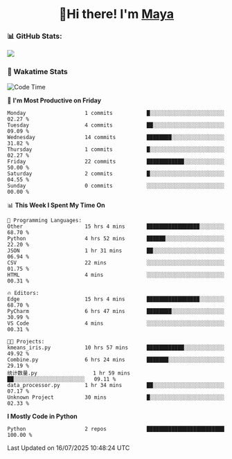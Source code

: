  <h1 align="center">👋Hi there! I'm <a href="https://liumyblog.cn">Maya</a></h1>

### 📊 GitHub Stats:
<p href="https://github.com/anuraghazra/github-readme-stats">
<img align="left" src="https://github-readme-stats.vercel.app/api?username=liumy-lay&show_icons=true&title_color=ffffff&icon_color=ffffff&text_color=ffffff&bg_color=D80835&hide_title=true" />
</p>
<br clear="left"/>

### 🚀 Wakatime Stats
<!--START_SECTION:waka-->
![Code Time](http://img.shields.io/badge/Code%20Time-206%20hrs%2021%20mins-blue)

📅 **I'm Most Productive on Friday** 

```text
Monday                   1 commits           █░░░░░░░░░░░░░░░░░░░░░░░░   02.27 % 
Tuesday                  4 commits           ██░░░░░░░░░░░░░░░░░░░░░░░   09.09 % 
Wednesday                14 commits          ████████░░░░░░░░░░░░░░░░░   31.82 % 
Thursday                 1 commits           █░░░░░░░░░░░░░░░░░░░░░░░░   02.27 % 
Friday                   22 commits          ████████████░░░░░░░░░░░░░   50.00 % 
Saturday                 2 commits           █░░░░░░░░░░░░░░░░░░░░░░░░   04.55 % 
Sunday                   0 commits           ░░░░░░░░░░░░░░░░░░░░░░░░░   00.00 % 
```


📊 **This Week I Spent My Time On** 

```text
💬 Programming Languages: 
Other                    15 hrs 4 mins       █████████████████░░░░░░░░   68.70 % 
Python                   4 hrs 52 mins       ██████░░░░░░░░░░░░░░░░░░░   22.20 % 
JSON                     1 hr 31 mins        ██░░░░░░░░░░░░░░░░░░░░░░░   06.94 % 
CSV                      22 mins             ░░░░░░░░░░░░░░░░░░░░░░░░░   01.75 % 
HTML                     4 mins              ░░░░░░░░░░░░░░░░░░░░░░░░░   00.31 % 

🔥 Editors: 
Edge                     15 hrs 4 mins       █████████████████░░░░░░░░   68.70 % 
PyCharm                  6 hrs 47 mins       ████████░░░░░░░░░░░░░░░░░   30.99 % 
VS Code                  4 mins              ░░░░░░░░░░░░░░░░░░░░░░░░░   00.31 % 

🐱‍💻 Projects: 
kmeans_iris.py           10 hrs 57 mins      ████████████░░░░░░░░░░░░░   49.92 % 
Combine.py               6 hrs 24 mins       ███████░░░░░░░░░░░░░░░░░░   29.19 % 
统计数量.py                  1 hr 59 mins        ██░░░░░░░░░░░░░░░░░░░░░░░   09.11 % 
data_processor.py        1 hr 34 mins        ██░░░░░░░░░░░░░░░░░░░░░░░   07.17 % 
Unknown Project          30 mins             █░░░░░░░░░░░░░░░░░░░░░░░░   02.33 % 
```

**I Mostly Code in Python** 

```text
Python                   2 repos             █████████████████████████   100.00 % 
```




 Last Updated on 16/07/2025 10:48:24 UTC
<!--END_SECTION:waka-->
